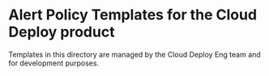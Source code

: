 # Alert Policy Templates for the Cloud Deploy product

Templates in this directory are managed by the Cloud Deploy Eng team and for development purposes.
